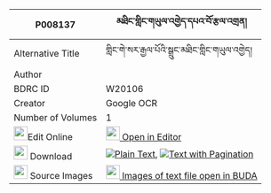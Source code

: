 |P008137|མཐིང་གླིང་གཡུལ་འགྱེད་དཔའ་བོ་རྩལ་འགྲན། 
| --- | --- 
|Alternative Title |གླིང་གེ་སར་རྒྱལ་པོའི་སྒྲུང་མཐིང་གླིང་གཡུལ་འགྱེད།
|Author | 
|BDRC ID | W20106
|Creator | Google OCR
|Number of Volumes| 1
|<img width="25" src="https://img.icons8.com/color/25/000000/edit-property.png">Edit Online| [<img width="25" src="https://avatars.githubusercontent.com/u/45091458?s=200&v=4"> Open in Editor](http://editor.openpecha.org/P008137)
|<img width="25" src="https://img.icons8.com/fluent/48/000000/download-2.png"/>  Download | [![](https://img.icons8.com/color/20/000000/txt.png)Plain Text](https://github.com/Openpecha/P008137/releases/download/v1/ting_ling_yulgye_pawo_tsal_dre_plain_P008137.zip), [![](https://img.icons8.com/color/20/000000/txt.png)Text with Pagination](https://github.com/Openpecha/P008137/releases/download/v1/ting_ling_yulgye_pawo_tsal_dre_pages_P008137.zip)
|<img width="25" src="https://img.icons8.com/plasticine/100/000000/pictures-folder.png"/>  Source Images | [<img width="25" src="https://library.bdrc.io/icons/BUDA-small.svg"> Images of text file open in BUDA](https://library.bdrc.io/show/bdr:W20106)